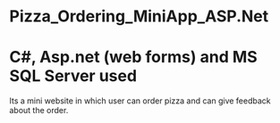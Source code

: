 # Pizza_Ordering_MiniApp_ASP.Net

# C#, Asp.net (web forms) and MS SQL Server used

Its a mini website in which user can order pizza and can
give feedback about the order.
